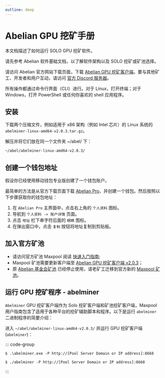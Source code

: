 ```yaml
---
outline: deep
---
```


# Abelian GPU 挖矿手册

本文档描述了如何运行 SOLO GPU 挖矿软件。

请先参考 Abelian 软件基础文档，以了解软件架构以及 SOLO 挖矿或矿池选择。

请访问 Abelian 官方网站下载页面，下载 [Abelian GPU 挖矿客户端](/zh/downloads/latest#abelian-显卡挖矿客户端)。要与其他矿工、开发者和用户互动，请访问 [官方 Discord 服务器](https://discord.com/invite/5rrDxP29hx)。

所有操作都通过命令行界面（CLI）进行。对于 Linux，打开终端；对于 Windows，打开 PowerShell 或任何你喜欢的 shell 应用程序。

## 安装

下载两个压缩文件，例如适用于 x86 架构（例如 Intel 芯片）的 Linux 系统的 `abelminer-linux-amd64-v2.0.3.tar.gz`。

解压并将它们放在同一个文件夹 ~/abel/ 下：

```txt
~/abel/abelminer-linux-amd64-v2.0.3/
```

## 创建一个钱包地址

假设你已经使用移动钱包专业版创建了一个钱包账户。

最简单的方法是从官方下载页面下载 [Abelian Pro](/zh/downloads/latest#abelian-pro-移动应用)，并创建一个钱包。然后按照以下步骤获取你的钱包地址：

1. 在 `Abelian Pro` 主界面中，点击右上角的 `个人资料` 图标。
2. 导航到 `个人资料 -> 账户详情` 页面。
3. 点击 `地址` 栏下串字符后面的 `眼睛` 图标。
4. 在弹出窗口中，点击 `复制` 按钮将地址复制到剪贴板。

## 加入官方矿池

- 请访问官方矿池 Maxpool 阅读 [快速入门指南](https://maxpool.org/home/guide);
- Maxpool 矿池需要更新客户端至 [Abelian GPU 挖矿客户端 v2.0.3](/zh/downloads/latest#abelian-显卡挖矿客户端)；
- 原 [Abelian 基金会矿池](https://legacy.maxpool.org/home) 已经停止使用，请老矿工迁移到官方新的 [Maxpool 矿池](https://maxpool.org/)。

## 运行 GPU 挖矿程序 - abelminer

`Abelminer` GPU 挖矿客户端作为 Solo 挖矿客户端和矿池挖矿客户端，Maxpool 用户指南包含了适用于各种平台的挖矿辅助脚本和程序。以下是运行 `abelminer` 二进制程序的简要介绍：

进入 `~/abel/abelminer-linux-amd64-v2.0.3/` 并运行 GPU 挖矿客户端 (`abelminer`)：

::: code-group
```shell [Windows]
$ .\abelminer.exe -P http://[Pool Server Domain or IP address]:8668
```
```shell [macOS and Linux]
$ ./abelminer -P http://[Pool Server Domain or IP address]:8668
```
:::
